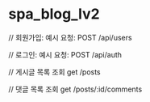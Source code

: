 # spa_blog_lv2

// 회원가입:
  예시 요청: POST /api/users

// 로그인:
  예시 요청: POST /api/auth

// 게시글 목록 조회
get /posts

// 댓글 목록 조회
get /posts/:id/comments

